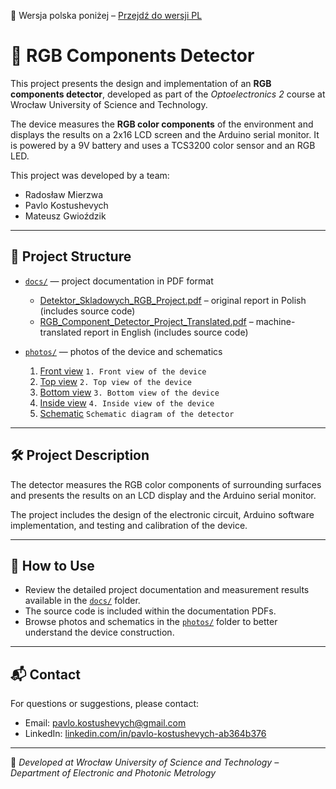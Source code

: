 📄 Wersja polska poniżej – [Przejdź do wersji PL](#pl)

# 🌈 RGB Components Detector

This project presents the design and implementation of an **RGB components detector**, developed as part of the *Optoelectronics 2* course at Wrocław University of Science and Technology.

The device measures the **RGB color components** of the environment and displays the results on a 2x16 LCD screen and the Arduino serial monitor. It is powered by a 9V battery and uses a TCS3200 color sensor and an RGB LED.

This project was developed by a team:

- Radosław Mierzwa  
- Pavlo Kostushevych  
- Mateusz Gwioździk
---

## 📂 Project Structure

- [`docs/`](docs) — project documentation in PDF format  
  - [Detektor_Skladowych_RGB_Project.pdf](docs/Detektor_Skladowych_RGB_Project.pdf) – original report in Polish (includes source code)  
  - [RGB_Component_Detector_Project_Translated.pdf](docs/RGB_Component_Detector_Project_Translated.pdf) – machine-translated report in English (includes source code)  

- [`photos/`](photos) — photos of the device and schematics  
  1. [Front view](photos/1.Front%20view%20of%20the%20device.jpg) `1. Front view of the device`  
  2. [Top view](photos/2.Top%20view%20of%20the%20device.jpg) `2. Top view of the device`  
  3. [Bottom view](photos/3.Bottom%20view%20of%20the%20device.png) `3. Bottom view of the device`  
  4. [Inside view](photos/4.Inside%20view%20of%20the%20device.jpg) `4. Inside view of the device`  
  5. [Schematic](photos/Schematic%20diagram%20of%20the%20RGB%20component%20detector.png) `Schematic diagram of the detector`

---

## 🛠️ Project Description

The detector measures the RGB color components of surrounding surfaces and presents the results on an LCD display and the Arduino serial monitor.

The project includes the design of the electronic circuit, Arduino software implementation, and testing and calibration of the device.

---

## 📁 How to Use

- Review the detailed project documentation and measurement results available in the [`docs/`](docs) folder.  
- The source code is included within the documentation PDFs.  
- Browse photos and schematics in the [`photos/`](photos) folder to better understand the device construction.

---

## 📬 Contact

For questions or suggestions, please contact:

- Email: pavlo.kostushevych@gmail.com  
- LinkedIn: [linkedin.com/in/pavlo-kostushevych-ab364b376](https://www.linkedin.com/in/pavlo-kostushevych-ab364b376/)

---

📍 *Developed at Wrocław University of Science and Technology – Department of Electronic and Photonic Metrology*
